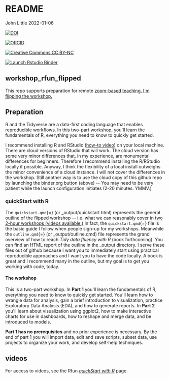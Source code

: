 # README

John Little 2022-01-06

<!-- badges: start -->

<!-- all versions DOI:  10.5281/zenodo.4908855 -->

[![DOI](https://img.shields.io/badge/DOI-10.5281%20zenodo.4908855%20(Latest%20Version%20Release)-blue "DOI")](https://doi.org/10.5281/zenodo.4908855)<br/>

[![ORCID](https://img.shields.io/badge/ORCID-0000--0002--3600--0972-A6CE39?logo=ORCID&logoColor=A6CE39 "ORCID")](https://orcid.org/0000-0002-3600-0972)<br/>

[![Creative Commons CC BY-NC](https://img.shields.io/badge/Creative%20Commons-BY--NC-EF9421?logo=creative%20commons&logoColor=EF9421 "CC BY-NC")](https://creativecommons.org/licenses/by-nc-nd/4.0/)<br/>

[![Launch Rstudio Binder](http://mybinder.org/badge_logo.svg)](https://mybinder.org/v2/gh/libjohn/rfun_flipped/master?urlpath=rstudio)<br/>

<!-- badges: end -->

## workshop_rfun_flipped

This repo supports preparation for remote [zoom-based teaching. I'm flipping the workshop.](https://rfun.library.duke.edu/portfolio/r_flipped/)

## Preparation

R and the Tidyverse are a data-first coding language that enables reproducible workflows. In this two-part workshop, you'll learn the fundamentals of R, everything you need to know to quickly get started.

I recommend installing R and RStudio ([how-to video](https://www.youtube.com/watch?v=udPgQWHDpz8)) on your local machine. There are cloud versions of RStudio that will work. The cloud version has some very minor differences that, in my experience, are monumental differences for beginners. Therefore I recommend installing the R/RStudio locally if possible. Anyway, I think the flexibility of a local install outweighs the minor convenience of a cloud instance. I will not cover the differences in the workshop. Still another way is to use the cloud copy of this github repo by launching the binder.org button (above) -- You may need to be very patient while the launch configuration initiates (2-20 minutes. YMMV.)

### quickStart with R

The `quickstart.qmd`{=} (or \_output/quickstart.html) represents the general outline of the flipped workshop -- i.e. what we can reasonably cover in [two 2-hour workshops (videos available.)](https://rfun.library.duke.edu/portfolio/r_flipped/) In fact, the `quickstart.qmd`{=} file is the basic guide I follow when people sign-up for my workshops. Meanwhile the `outline.qmd`{=} (or \_output/outline.qmd) file represents the grand overview of how to reach *Tidy data fluency with R* (book forthcoming). You can find an HTML report of the outline in the \_output directory. I serve these files out of github because I want you to immediately start using practical reproducible approaches and I want you to have the code locally. A book is great and I recommend many in the outline, but my goal is to get you working with code, today.

#### The workshop

This is a two-part workshop. In **Part 1** you'll learn the fundamentals of R, everything you need to know to quickly get started. You'll learn how to wrangle data for analysis, gain a brief introduction to visualization, practice Exploratory Data Analysis (EDA), and how to generate reports. In **Part 2** you'll learn about visualization using ggplot2, how to make interactive charts for use in dashboards, how to reshape and merge data, and be introduced to models.

**Part 1 has no prerequisites** and no prior experience is necessary. By the end of part 1 you will import data, edit and save scripts, subset data, use projects to organize your work, and develop self-help techniques.

## videos

For access to videos, see the Rfun [*quickStart with R*](https://rfun.library.duke.edu/portfolio/r_flipped/) page.

#### 
